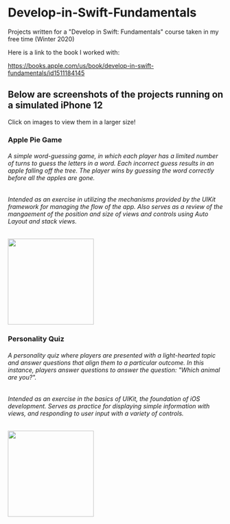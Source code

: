 # Develop-in-Swift-Fundamentals
Projects written for a "Develop in Swift: Fundamentals" course taken in my free time (Winter 2020)

Here is a link to the book I worked with: 

https://books.apple.com/us/book/develop-in-swift-fundamentals/id1511184145

## Below are screenshots of the projects running on a simulated iPhone 12
Click on images to view them in a larger size!

### Apple Pie Game
###### A simple word-guessing game, in which each player has a limited number of turns to guess the letters in a word. Each incorrect guess results in an apple falling off the tree. The player wins by guessing the word correctly before all the apples are gone. 
###### Intended as an exercise in utilizing the mechanisms provided by the UIKit framework for managing the flow of the app. Also serves as a review of the mangaement of the position and size of views and controls using Auto Layout and stack views.

<img src="https://user-images.githubusercontent.com/55996049/103301151-b5602600-49ce-11eb-979f-5bbdda3a9cfe.png" width="200">


### Personality Quiz
###### A personality quiz where players are presented with a light-hearted topic and answer questions that align them to a particular outcome. In this instance, players answer questions to answer the question: "Which animal are you?". 
###### Intended as an exercise in the basics of UIKit, the foundation of iOS development. Serves as practice for displaying simple information with views, and responding to user input with a variety of controls. 

<img src="https://user-images.githubusercontent.com/55996049/103301151-b5602600-49ce-11eb-979f-5bbdda3a9cfe.png" width="200">

